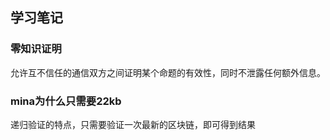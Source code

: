 
## 学习笔记
### 零知识证明
允许互不信任的通信双方之间证明某个命题的有效性，同时不泄露任何额外信息。

### mina为什么只需要22kb
 递归验证的特点，只需要验证一次最新的区块链，即可得到结果
